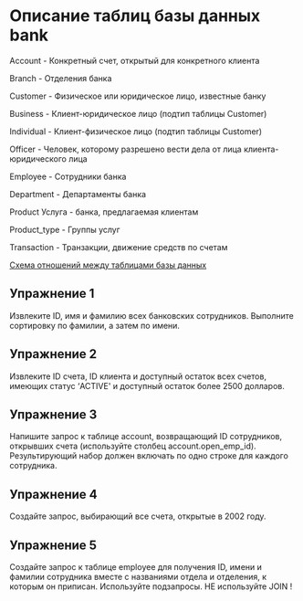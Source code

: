 # Описание таблиц базы данных bank

Account - Конкретный счет, открытый для конкретного клиента

Branch - Отделения банка

Customer - Физическое или юридическое лицо, известные банку

Business - Клиент-юридическое лицо (подтип таблицы Customer)

Individual - Клиент-физическое лицо (подтип таблицы Customer)

Officer - Человек, которому разрешено вести дела от лица клиента-юридического лица

Employee - Сотрудники банка

Department - Департаменты банка

Product	Услуга - банка, предлагаемая клиентам

Product_type - Группы услуг

Transaction - Транзакции, движение средств по счетам

[Схема отношений между таблицами базы данных](https://drive.google.com/file/d/1-UDBGD2tLFaekmXMMEl3phsEVRRUeCOi/view?usp=sharing)
## Упражнение 1
Извлеките ID, имя и фамилию всех банковских сотрудников. Выполните сортировку по фамилии, а затем по имени.

## Упражнение 2
Извлеките ID счета, ID клиента и доступный остаток всех счетов, имеющих статус ‘ACTIVE' и доступный остаток более 2500 долларов.

## Упражнение 3
Напишите запрос к таблице account, возвращающий ID сотрудников, открывших счета (используйте столбец account.open_emp_id). Результирующий набор должен включать по одно строке для каждого сотрудника.

## Упражнение 4
Создайте запрос, выбирающий все счета, открытые в 2002 году.

## Упражнение 5
Создайте запрос к таблице employee для получения ID, имени и фамилии сотрудника вместе с названиями отдела и отделения, к которым он приписан. Используйте подзапросы. НЕ используйте JOIN !
